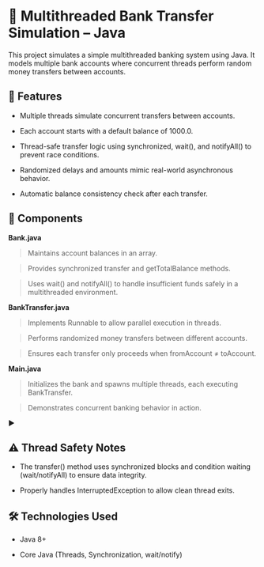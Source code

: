 # 🏦 Multithreaded Bank Transfer Simulation – Java
This project simulates a simple multithreaded banking system using Java. It models multiple bank accounts where concurrent threads perform random money transfers between accounts.

## 📌 Features
- Multiple threads simulate concurrent transfers between accounts.

- Each account starts with a default balance of 1000.0.

- Thread-safe transfer logic using synchronized, wait(), and notifyAll() to prevent race conditions.

- Randomized delays and amounts mimic real-world asynchronous behavior.

- Automatic balance consistency check after each transfer.

## 🧩 Components
**Bank.java**
>Maintains account balances in an array.

>Provides synchronized transfer and getTotalBalance methods.

>Uses wait() and notifyAll() to handle insufficient funds safely in a multithreaded environment.

**BankTransfer.java**
>Implements Runnable to allow parallel execution in threads.

>Performs randomized money transfers between different accounts.

>Ensures each transfer only proceeds when fromAccount ≠ toAccount.

**Main.java**
>Initializes the bank and spawns multiple threads, each executing BankTransfer.

>Demonstrates concurrent banking behavior in action.

▶

## ⚠️ Thread Safety Notes
- The transfer() method uses synchronized blocks and condition waiting (wait/notifyAll) to ensure data integrity.

- Properly handles InterruptedException to allow clean thread exits.


## 🛠️ Technologies Used
- Java 8+

- Core Java (Threads, Synchronization, wait/notify)

